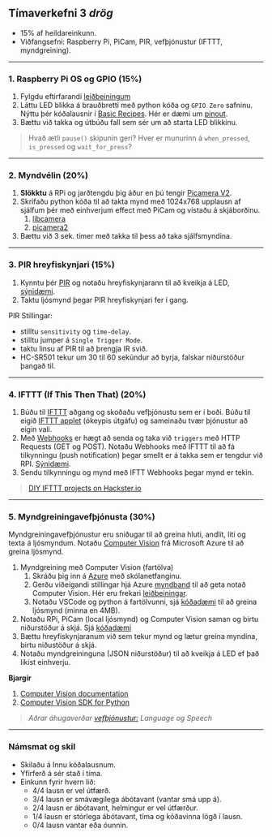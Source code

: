## Tímaverkefni 3 _drög_
- 15% af heildareinkunn.
- Viðfangsefni: Raspberry Pi, PiCam, PIR, vefþjónustur (IFTTT, myndgreining).

---

### 1. Raspberry Pi OS og GPIO (15%)
1. Fylgdu eftirfarandi [leiðbeiningum](https://github.com/VESM3/IOT/blob/main/Efni/h23_RPi_uppsetning.md#2-a%C3%B0-tengjast-raspberry-pi-me%C3%B0-ssh-%C3%BEarf-a%C3%B0-gera-fyrst)
1. Láttu LED blikka á brauðbretti með python kóða og `GPIO Zero` safninu. Nýttu þér kóðalausnir í [Basic Recipes](https://gpiozero.readthedocs.io/en/stable/recipes.html). Hér er dæmi um  [pinout](https://gpiozero.readthedocs.io/en/stable/cli_tools.html#pinout).
1. Bættu við takka og útbúðu fall sem sér um að starta LED blikkinu. 

> Hvað ætli `pause()` skipunin geri? Hver er munurinn á `when_pressed`, `is_pressed` og `wait_for_press`? 

<!-- 
Notaðu [T-Coppler](https://www.adafruit.com/product/2028) með brauðbrettinu
-->

---

### 2. Myndvélin (20%)

1. **Slökktu** á RPi og jarðtengdu þig áður en þú tengir [Picamera V2](https://www.raspberrypi.com/documentation/accessories/camera.html). 
1. Skrifaðu python kóða til að takta mynd með 1024x768 upplausn af sjálfum þér með einhverjum effect með PiCam og vistaðu á skjáborðinu. 
   1. [libcamera](https://www.raspberrypi.com/documentation/computers/camera_software.html#getting-started) 
   1. [picamera2](https://datasheets.raspberrypi.com/camera/picamera2-manual.pdf) 
1. Bættu við 3 sek. timer með takka til þess að taka sjálfsmyndina.


<!--
- [RPi Zero tengileiðbeiningar](https://www.youtube.com/watch?v=zFAX4pH1BPA).  
- RPi Zero virkar ekki með Picamera 2 eða libcamera söfnum. 
- ath. `raspistill` skipunin er úreld.
- `camera.capture('/home/pi/Desktop/image.jpg')`, 
- [Button controlled camera](https://gpiozero.readthedocs.io/en/stable/recipes.html#button-controlled-camera)
- [Picamera](https://picamera.readthedocs.io/en/release-1.13/recipes1.html#) safnið. 
-->

---

### 3. PIR hreyfiskynjari (15%) 

1. Kynntu þér [PIR](https://lastminuteengineers.com/pir-sensor-arduino-tutorial/) og notaðu hreyfiskynjarann til að kveikja á LED, [sýnidæmi](https://gpiozero.readthedocs.io/en/stable/recipes.html#motion-sensor).
1. Taktu ljósmynd þegar PIR hreyfiskynjari fer í gang.

PIR Stillingar:
- stilltu `sensitivity` og `time-delay`.
- stilltu jumper á `Single Trigger Mode`.
- taktu linsu af PIR til að þrengja IR svið. 
- HC-SR501 tekur um 30 til 60 sekúndur að byrja, falskar niðurstöður þangað til.

---

### 4. IFTTT (If This Then That) (20%) 
1. Búðu til [IFTTT](https://help.ifttt.com/hc/en-us/articles/115010158167-How-does-IFTTT-work-) aðgang og skoðaðu vefþjónustu sem er í boði. Búðu til eigið [IFTTT applet](https://help.ifttt.com/hc/en-us/articles/360021401373-Creating-your-own-Applet) (ókeypis útgáfu) og sameinaðu tvær þjónustur að eigin vali.
1. Með [Webhooks](https://ifttt.com/explore/what-is-a-webhook) er hægt að senda og taka við `triggers` með HTTP Requests (GET og POST). Notaðu Webhooks með IFTTT til að fá tilkynningu (push notification) þegar smellt er á takka sem er tengdur við RPI. [Sýnidæmi](https://pimylifeup.com/using-ifttt-with-the-raspberry-pi/).
1. Sendu tilkynningu og mynd með IFTT Webhooks þegar mynd er tekin.

> [DIY IFTTT projects on Hackster.io](https://www.hackster.io/ifttt) 

---

### 5. Myndgreiningavefþjónusta (30%)

Myndgreiningavefþjónustur eru sniðugar til að greina hluti, andlit, liti og texta á ljósmyndum. Notaðu [Computer Vision](https://azure.microsoft.com/en-us/services/cognitive-services/computer-vision/#overview) frá Microsoft Azure til að greina ljósmynd. 

1. Myndgreining með Computer Vision (fartölva)
   1. Skráðu þig inn á [Azure](https://azureforeducation.microsoft.com/devtools) með skólanetfanginu. 
   1. Gerðu viðeigandi stillingar hjá Azure [myndband](https://www.youtube.com/watch?v=1VB_QrHm_nY&ab_channel=JieJenn) til að geta notað Computer Vision. Hér eru frekari [leiðbeiningar](https://www.pluralsight.com/guides/computer-vision-with-microsoft-azure).
   1. Notaðu VSCode og python á fartölvunni, sjá [kóðadæmi](https://github.com/VESM3/IOT/blob/main/Efni/ComputerVisionDemo.py) til að greina ljósmynd (minna en 4MB).
1. Notaðu RPi, PiCam (local ljósmynd) og Computer Vision saman og birtu niðurstöður á skjá. Sjá [kóðadæmi](https://github.com/Azure-Samples/cognitive-services-quickstart-code/blob/master/python/ComputerVision/ImageAnalysisQuickstart.py)
1. Bættu hreyfiskynjaranum við sem tekur mynd og lætur greina myndina, birtu niðustöður á skjá.
1. Notaðu myndgreininguna (JSON niðurstöður) til að kveikja á LED ef það líkist einhverju. 

<!--  1. [Call the Image Analysis API](https://learn.microsoft.com/en-us/azure/cognitive-services/computer-vision/how-to/call-analyze-image?source=recommendations&tabs=python#submit-data-to-the-service) og 
-->

**Bjargir**

1. [Computer Vision documentation](https://docs.microsoft.com/en-us/azure/cognitive-services/computer-vision/)
1. [Computer Vision SDK for Python](https://docs.microsoft.com/en-us/python/api/overview/azure/cognitiveservices-vision-computervision-readme?view=azure-python-preview)

> _Aðrar áhugaverðar [vefþjónustur:]( https://azure.microsoft.com/en-us/products/cognitive-services/#api) Language og Speech_

---

### Námsmat og skil

- Skilaðu á Innu kóðalausnum.
- Yfirferð á sér stað í tíma. 
- Einkunn fyrir hvern lið: 
    - 4/4 lausn er vel útfærð.
    - 3/4 lausn er smávægilega ábótavant (vantar smá upp á).
    - 2/4 lausn er ábótavant, helmingur er vel útfærður.
    - 1/4 lausn er stórlega ábótavant, tíma og kóðavinna lögð í lausn.
    - 0/4 lausn vantar eða óunnin.

  
